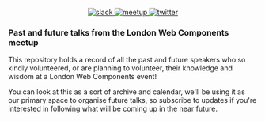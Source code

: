<p align="center">
  <a href="https://join.slack.com/t/ldnwc/shared_invite/enQtMzg5ODc4MDM2NzM4LWI5MmUzNTU0ZTcwNmZkMzJlZjA5ZmE0NTBiMTZhYTdjZjljM2FiMDI2NDQ2ZDY0YmEwZDY2YmE4OWY1YTRhMWM">
    <img src="https://img.shields.io/badge/slack-turquoise.svg?logo=slack&amp;longCache=true&amp;style=for-the-badge" alt="slack">
  </a>
  <a href="https://www.meetup.com/web-components-meetup">
    <img src="https://img.shields.io/badge/meetup-crimson.svg?logo=meetup&logoColor=white&longCache=true&style=for-the-badge" alt="meetup">
  </a>
  <a href="https://twitter.com/ldnwc_meetup">
    <img src="https://img.shields.io/badge/twitter-blue.svg?logo=twitter&logoColor=white&longCache=true&style=for-the-badge" alt="twitter">
  </a>
</p>

### Past and future talks from the London Web Components meetup

This repository holds a record of all the past and future speakers who so kindly volunteered, or are planning to volunteer, their knowledge and wisdom at a London Web Components event!

You can look at this as a sort of archive and calendar, we'll be using it as our primary space to organise future talks, so subscribe to updates if you're interested in following what will be coming up in the near future.

